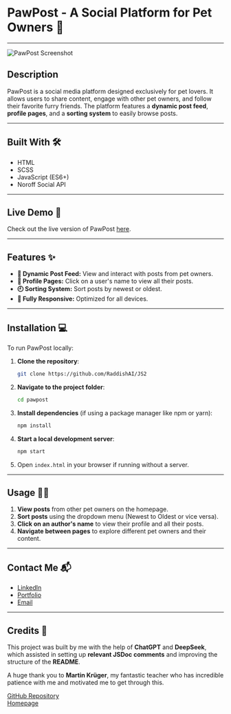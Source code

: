 # PawPost - A Social Platform for Pet Owners 🐾

---

![PawPost Screenshot](./images/pawpost.png)

## Description
PawPost is a social media platform designed exclusively for pet lovers. It allows users to share content, engage with other pet owners, and follow their favorite furry friends. The platform features a **dynamic post feed**, **profile pages**, and a **sorting system** to easily browse posts.

---

## Built With 🛠️
- HTML
- SCSS
- JavaScript (ES6+)
- Noroff Social API

---

## Live Demo 🚀
Check out the live version of PawPost [here](https://pawpost.netlify.app/).

---

## Features ✨
- **🐶 Dynamic Post Feed:** View and interact with posts from pet owners.
- **📸 Profile Pages:** Click on a user's name to view all their posts.
- **🕘 Sorting System:** Sort posts by newest or oldest.
- **📱 Fully Responsive:** Optimized for all devices.

---

## Installation 💻
To run PawPost locally:

1. **Clone the repository**:
   ```bash
   git clone https://github.com/RaddishAI/JS2
   ```

2. **Navigate to the project folder**:
   ```bash
   cd pawpost
   ```

3. **Install dependencies** (if using a package manager like npm or yarn):
   ```bash
   npm install
   ```

4. **Start a local development server**:
   ```bash
   npm start
   ```

5. Open `index.html` in your browser if running without a server.

---

## Usage 🐕‍🦺
1. **View posts** from other pet owners on the homepage.
2. **Sort posts** using the dropdown menu (Newest to Oldest or vice versa).
3. **Click on an author's name** to view their profile and all their posts.
4. **Navigate between pages** to explore different pet owners and their content.

---

## Contact Me 📬

- [LinkedIn](https://www.linkedin.com/in/petter-r%C3%B8nning-80602613a/)
- [Portfolio](https://your-portfolio-link.com/)
- [Email](mailto:petter.arbeid@gmail.com)

---

## Credits 🎉
This project was built by me with the help of **ChatGPT** and **DeepSeek**, which assisted in setting up **relevant JSDoc comments** and improving the structure of the **README**.

A huge thank you to **Martin Krüger**, my fantastic teacher who has incredible patience with me and motivated me to get through this. 

[GitHub Repository](https://github.com/martink-rsa)  
[Homepage](https://martinkruger.com/)

